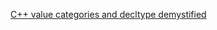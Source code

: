 [C++ value categories and decltype demystified](https://www.scs.stanford.edu/~dm/blog/decltype.html)
